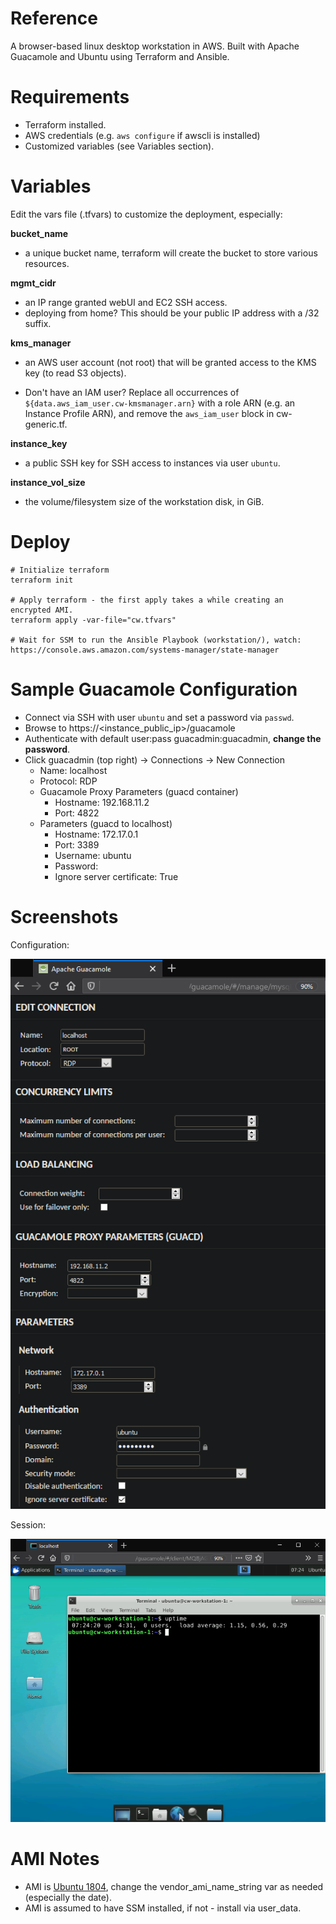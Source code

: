 # Reference
A browser-based linux desktop workstation in AWS. Built with Apache Guacamole and Ubuntu using Terraform and Ansible.

# Requirements
- Terraform installed.
- AWS credentials (e.g. `aws configure` if awscli is installed)
- Customized variables (see Variables section).

# Variables
Edit the vars file (.tfvars) to customize the deployment, especially:

**bucket_name**

- a unique bucket name, terraform will create the bucket to store various resources.

**mgmt_cidr**

- an IP range granted webUI and EC2 SSH access.
- deploying from home? This should be your public IP address with a /32 suffix. 

**kms_manager**

- an AWS user account (not root) that will be granted access to the KMS key (to read S3 objects).

- Don't have an IAM user? Replace all occurrences of `${data.aws_iam_user.cw-kmsmanager.arn}` with a role ARN (e.g. an Instance Profile ARN), and remove the `aws_iam_user` block in cw-generic.tf.

**instance_key**

- a public SSH key for SSH access to instances via user `ubuntu`.

**instance_vol_size**

- the volume/filesystem size of the workstation disk, in GiB.

# Deploy
```
# Initialize terraform
terraform init

# Apply terraform - the first apply takes a while creating an encrypted AMI.
terraform apply -var-file="cw.tfvars"

# Wait for SSM to run the Ansible Playbook (workstation/), watch:
https://console.aws.amazon.com/systems-manager/state-manager
```

# Sample Guacamole Configuration
- Connect via SSH with user `ubuntu` and set a password via `passwd`.
- Browse to https://<instance_public_ip>/guacamole
- Authenticate with default user:pass guacadmin:guacadmin, **change the password**.
- Click guacadmin (top right) -> Connections -> New Connection
  - Name: localhost
  - Protocol: RDP
  - Guacamole Proxy Parameters (guacd container)
    - Hostname: 192.168.11.2
    - Port: 4822
  - Parameters (guacd to localhost)
    - Hostname: 172.17.0.1
    - Port: 3389
    - Username: ubuntu
    - Password: <some password>
    - Ignore server certificate: True

# Screenshots
Configuration:

![Configuration](sample_configuration.png)

Session:

![Session](sample_session.png)

# AMI Notes
- AMI is [Ubuntu 1804](https://cloud-images.ubuntu.com/locator/ec2/), change the vendor_ami_name_string var as needed (especially the date).
- AMI is assumed to have SSM installed, if not - install via user_data.
